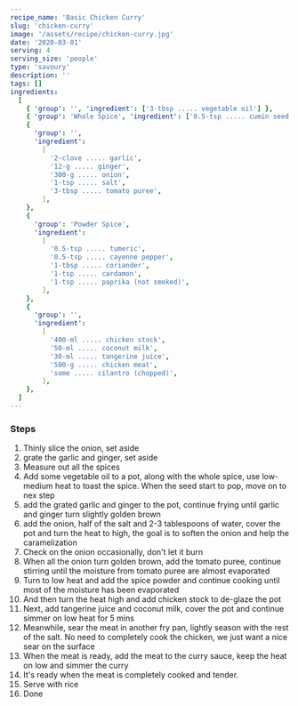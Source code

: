 ```yaml
---
recipe_name: 'Basic Chicken Curry'
slug: 'chicken-curry'
image: '/assets/recipe/chicken-curry.jpg'
date: '2020-03-01'
serving: 4
serving_size: 'people'
type: 'savoury'
description: ''
tags: []
ingredients:
  [
    { 'group': '', 'ingredient': ['3-tbsp ..... vegetable oil'] },
    { 'group': 'Whole Spice', 'ingredient': ['0.5-tsp ..... cumin seed', '0.5-tsp ..... fennel seed'] },
    {
      'group': '',
      'ingredient':
        [
          '2-clove ..... garlic',
          '12-g ..... ginger',
          '300-g ..... onion',
          '1-tsp ..... salt',
          '3-tbsp ..... tomato puree',
        ],
    },
    {
      'group': 'Powder Spice',
      'ingredient':
        [
          '0.5-tsp ..... tumeric',
          '0.5-tsp ..... cayenne pepper',
          '1-tbsp ..... coriander',
          '1-tsp ..... cardamon',
          '1-tsp ..... paprika (not smoked)',
        ],
    },
    {
      'group': '',
      'ingredient':
        [
          '400-ml ..... chicken stock',
          '50-ml ..... coconut milk',
          '30-ml ..... tangerine juice',
          '500-g ..... chicken meat',
          'some ..... cilantro (chopped)',
        ],
    },
  ]
---
```


### Steps

1. Thinly slice the onion, set aside
2. grate the garlic and ginger, set aside
3. Measure out all the spices
4. Add some vegetable oil to a pot, along with the whole spice, use low-medium heat to toast the spice. When the seed start to pop, move on to nex step
5. add the grated garlic and ginger to the pot, continue frying until garlic and ginger turn slightly golden brown
6. add the onion, half of the salt and 2-3 tablespoons of water, cover the pot and turn the heat to high, the goal is to soften the onion and help the caramelization
7. Check on the onion occasionally, don't let it burn
8. When all the onion turn golden brown, add the tomato puree, continue stirring until the moisture from tomato puree are almost evaporated
9. Turn to low heat and add the spice powder and continue cooking until most of the moisture has been evaporated
10. And then turn the heat high and add chicken stock to de-glaze the pot
11. Next, add tangerine juice and coconut milk, cover the pot and continue simmer on low heat for 5 mins
12. Meanwhile, sear the meat in another fry pan, lightly season with the rest of the salt. No need to completely cook the chicken, we just want a nice sear on the surface
13. When the meat is ready, add the meat to the curry sauce, keep the heat on low and simmer the curry
14. It's ready when the meat is completely cooked and tender.
15. Serve with rice
16. Done
